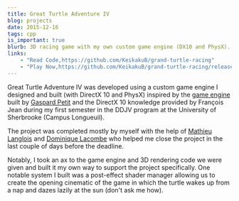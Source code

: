 ```yaml
---
title: Great Turtle Adventure IV
blog: projects
date: 2015-12-16
tags: cpp
is_important: true
blurb: 3D racing game with my own custom game engine (DX10 and PhysX).
links:
    - "Read Code,https://github.com/KeikakuB/grand-turtle-racing"
    - "Play Now,https://github.com/KeikakuB/grand-turtle-racing/releases/tag/1.00"
---
```

Great Turtle Adventure IV was developed using a custom game engine I designed and built (with DirectX 10 and PhysX) inspired by the [game engine](https://github.com/DDJV-INF740/GameEngine-src) built by [Gaspard Petit](https://www.linkedin.com/in/gaspardpetit/) and the DirectX 10 knowledge provided by François Jean during my first semester in the DDJV program at the University of Sherbrooke (Campus Longueuil).

The project was completed mostly by myself with the help of [Mathieu Langlois](https://www.linkedin.com/in/mathieu-langlois-a019a1100) and [Dominique Lacombe](https://www.linkedin.com/in/lacombe-dominique/) who helped me close the project in the last couple of days before the deadline.

Notably, I took an ax to the game engine and 3D rendering code we were given and built it my own way to support the project specifically. One notable system I built was a post-effect shader manager allowing us to create the opening cinematic of the game in which the turtle wakes up from a nap and dazes lazily at the sun (don't ask me how).
